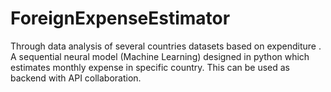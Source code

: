 # ForeignExpenseEstimator
Through data analysis of several countries datasets based on expenditure . 
A sequential neural model (Machine Learning) designed in python which estimates monthly expense in specific country.
This can be used as backend with API collaboration.
